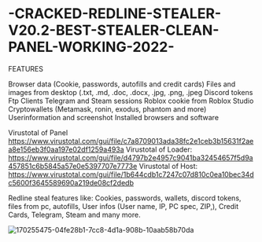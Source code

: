 # -CRACKED-REDLINE-STEALER-V20.2-BEST-STEALER-CLEAN-PANEL-WORKING-2022-

FEATURES

Browser data (Cookie, passwords, autofills and credit cards)
Files and images from desktop (.txt, .md, .doc, .docx, .jpg, .png, .jpeg
Discord tokens
Ftp Clients
Telegram and Steam sessions
Roblox cookie from Roblox Studio
Cryptowallets (Metamask, ronin, exodus, phantom and more)
Userinformation and screenshot
Installed browsers and software

Virustotal of Panel https://www.virustotal.com/gui/file/c7a8709013ada38fc2e1ceb3b15631f2aea8e156eb3f0aa197e02df1259a493a
Virustotal of Loader: https://www.virustotal.com/gui/file/d4797b2e4957c9041ba32454657f5d9a457851c6b5845a57e0e5397707e7773e
Virustotal of Host: https://www.virustotal.com/gui/file/1b644cdb1c7247c07d810c0ea10bec34dc5600f3645589690a219de08cf2dedb

Redline steal features like:
Cookies, passwords, wallets, discord tokens, files from pc, autofills, User infos (User name, IP, PC spec, ZIP,), Credit Cards, Telegram, Steam and many more.

![170255475-04fe28b1-7cc8-4d1a-908b-10aab58b70da](https://user-images.githubusercontent.com/120678114/207945326-aff2a23a-9a18-4f55-868d-47fc17ad7677.png)
